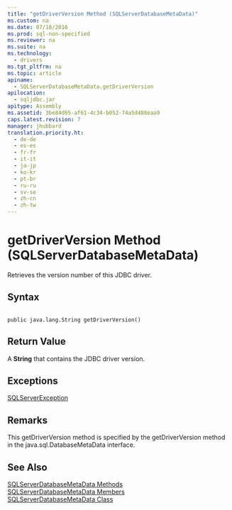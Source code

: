 ```yaml
---
title: "getDriverVersion Method (SQLServerDatabaseMetaData)"
ms.custom: na
ms.date: 07/18/2016
ms.prod: sql-non-specified
ms.reviewer: na
ms.suite: na
ms.technology: 
  - drivers
ms.tgt_pltfrm: na
ms.topic: article
apiname: 
  - SQLServerDatabaseMetaData.getDriverVersion
apilocation: 
  - sqljdbc.jar
apitype: Assembly
ms.assetid: 3be84d65-af61-4c34-b052-74a5d488eaa9
caps.latest.revision: 7
manager: jhubbard
translation.priority.ht: 
  - de-de
  - es-es
  - fr-fr
  - it-it
  - ja-jp
  - ko-kr
  - pt-br
  - ru-ru
  - sv-se
  - zh-cn
  - zh-tw
---
```

# getDriverVersion Method (SQLServerDatabaseMetaData)
  Retrieves the version number of this JDBC driver.  
  
## Syntax  
  
```  
  
public java.lang.String getDriverVersion()  
```  
  
## Return Value  
 A **String** that contains the JDBC driver version.  
  
## Exceptions  
 [SQLServerException](../content/SQLServerException-Class.md)  
  
## Remarks  
 This getDriverVersion method is specified by the getDriverVersion method in the java.sql.DatabaseMetaData interface.  
  
## See Also  
 [SQLServerDatabaseMetaData Methods](../content/SQLServerDatabaseMetaData-Methods.md)   
 [SQLServerDatabaseMetaData Members](../content/SQLServerDatabaseMetaData-Members.md)   
 [SQLServerDatabaseMetaData Class](../content/SQLServerDatabaseMetaData-Class.md)  
  
  